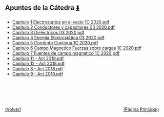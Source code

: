 
<html>
<body>
<h2>Apuntes de la Cátedra <a href="https://downgit.github.io/#/home?url=https://github.com/Apuntes-FIUBA/Apuntes-Electronica/tree/main/82 - Física/8202 - Fisica II/Apuntes de la Cátedra" style="font-size:20px">  ⬇️ </a></h2>
<ul>
    <li><a href="Capitulo 1 Electrostatica en el vacio 1C 2020.pdf">Capitulo 1 Electrostatica en el vacio 1C 2020.pdf</a></li>
    <li><a href="Capitulo 2 Conductores y capacitores 03 2020.pdf">Capitulo 2 Conductores y capacitores 03 2020.pdf</a></li>
    <li><a href="Capitulo 3 Dielectricos 03 2020.pdf">Capitulo 3 Dielectricos 03 2020.pdf</a></li>
    <li><a href="Capitulo 4 Energía Electrostática 03 2020.pdf">Capitulo 4 Energía Electrostática 03 2020.pdf</a></li>
    <li><a href="Capitulo 5 Corriente Continua 1C 2020.pdf">Capitulo 5 Corriente Continua 1C 2020.pdf</a></li>
    <li><a href="Capitulo 6 Campo Magnetico Fuerzas sobre cargas 1C 2020.pdf">Capitulo 6 Campo Magnetico Fuerzas sobre cargas 1C 2020.pdf</a></li>
    <li><a href="Capitulo 7 Fuentes de campo magnetico 1C 2020.pdf">Capitulo 7 Fuentes de campo magnetico 1C 2020.pdf</a></li>
    <li><a href="Capítulo 11 - Act 2018.pdf">Capítulo 11 - Act 2018.pdf</a></li>
    <li><a href="Capítulo 12 - Act 2018.pdf">Capítulo 12 - Act 2018.pdf</a></li>
    <li><a href="Capítulo 8 - Act 2018.pdf">Capítulo 8 - Act 2018.pdf</a></li>
    <li><a href="Capítulo 9 - Act 2018.pdf">Capítulo 9 - Act 2018.pdf</a></li>
</ul>
</body>
</html>
<br><br><br><br><br><a href="../" style="float: left">(Volver)</a> <a href="https://apuntes-fiuba.github.io/Apuntes-Electronica" style="float: right">(Página Principal)</a>
